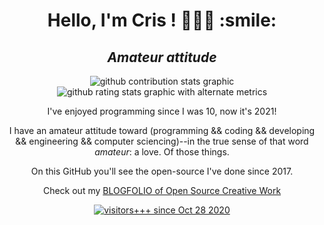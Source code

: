 <h1 align=center>Hello, I'm Cris ! 👋👋👋 :smile:</h1>
<h2 align=center><i>Amateur attitude</i></h2>


<p align=center>
  <img alt="github contribution stats graphic" src=https://github-contribution-stats.vercel.app/api/?username=i5ik>
  <br>
  <img alt="github rating stats graphic with alternate metrics" src="https://github-readme-stats.vercel.app/api?username=i5ik&show_icons=true&theme=blueberry&hide_border=true&count_private=true">
</p>

<p align=center>
  I've enjoyed programming since I was 10, now it's 2021!
<p align=center>
  I have an amateur attitude toward (programming && coding && developing && engineering && computer sciencing)--in the true sense of that word <i>amateur</i>: a love. Of those things.
<p align=center>
  On this GitHub you'll see the open-source I've done since 2017.
<p align=center>
  Check out my <a href=https://github.com/i5ik/Blogfolio>BLOGFOLIO of Open Source Creative Work</a>
<p align=center>
  <a href=https://hits.seeyoufarm.com target=_blank><img alt="visitors+++ since Oct 28 2020" src=https://hits.seeyoufarm.com/api/count/incr/badge.svg?url=https%3A%2F%2Fgithub.com%2Fc9fe&count_bg=%2379C83D&title_bg=%23555555&icon=&icon_color=%23E7E7E7&title=%28today%2Ftotal%29%20visitors%2B%2B%2B%20since%20Oct%2028%202020&edge_flat=false>
</p>
